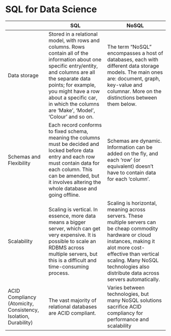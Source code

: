 # SQL for Data Science

| | SQL | NoSQL|
| -------- | -------- | -------- |
| Data storage   |Stored in a relational model, with rows and columns. Rows contain all of the information about one specific entry/entity, and columns are all the separate data points; for example, you might have a row about a specific car, in which the columns are ‘Make’, ‘Model’, ‘Colour’ and so on.    | The term “NoSQL” encompasses a host of databases, each with different data storage models. The main ones are: document, graph, key-value and columnar. More on the distinctions between them below.   |
|Schemas and Flexibility|Each record conforms to fixed schema, meaning the columns must be decided and locked before data entry and each row must contain data for each column. This can be amended, but it involves altering the whole database and going offline.|Schemas are dynamic. Information can be added on the fly, and each ‘row’ (or equivalent) doesn’t have to contain data for each ‘column’.|
|Scalability|Scaling is vertical. In essence, more data means a bigger server, which can get very expensive. It is possible to scale an RDBMS across multiple servers, but this is a difficult and time-consuming process.|Scaling is horizontal, meaning across servers. These multiple servers can be cheap commodity hardware or cloud instances, making it alot more cost-effective than vertical scaling. Many NoSQL technologies also distribute data across servers automatically.|
|ACID Compliancy (Atomicity, Consistency, Isolation, Durability)|The vast majority of relational databases are ACID compliant.|Varies between technologies, but many NoSQL solutions sacrifice ACID compliancy for performance and scalability|
